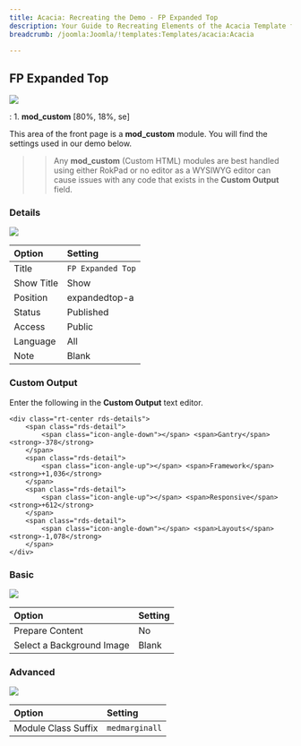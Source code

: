 ```yaml
---
title: Acacia: Recreating the Demo - FP Expanded Top
description: Your Guide to Recreating Elements of the Acacia Template for Joomla
breadcrumb: /joomla:Joomla/!templates:Templates/acacia:Acacia

---
```


FP Expanded Top
-----

![][demo]

:	1. **mod_custom** [80%, 18%, se]

This area of the front page is a **mod_custom** module. You will find the settings used in our demo below.

>> Any **mod_custom** (Custom HTML) modules are best handled using either RokPad or no editor as a WYSIWYG editor can cause issues with any code that exists in the **Custom Output** field.

### Details
![][demo2]

| Option     | Setting              |  
| :--------- | :------------------- |  
| Title      | `FP Expanded Top`    |  
| Show Title | Show                 |  
| Position   | expandedtop-a        |  
| Status     | Published            |  
| Access     | Public               |  
| Language   | All                  |  
| Note       | Blank                |  

### Custom Output
Enter the following in the **Custom Output** text editor.

~~~
<div class="rt-center rds-details">
	<span class="rds-detail">
		<span class="icon-angle-down"></span> <span>Gantry</span> <strong>-378</strong>
	</span>
	<span class="rds-detail">
		<span class="icon-angle-up"></span> <span>Framework</span> <strong>+1,036</strong>
	</span>
	<span class="rds-detail">
		<span class="icon-angle-up"></span> <span>Responsive</span> <strong>+612</strong>
	</span>
	<span class="rds-detail">
		<span class="icon-angle-down"></span> <span>Layouts</span> <strong>-1,078</strong>
	</span>
</div>
~~~

### Basic
![][demo3]

| Option                    | Setting |  
| :------------------------ | :------ |  
| Prepare Content           | No      |  
| Select a Background Image | Blank   |

### Advanced
![][demo4]

| Option              | Setting        |  
| :------------------ | :------------- |  
| Module Class Suffix | `medmarginall` |  

[demo]: assets/demo_4.jpeg
[demo2]: assets/expanded_1.jpeg
[demo3]: assets/expanded_2.jpeg
[demo4]: assets/expanded_3.jpeg
